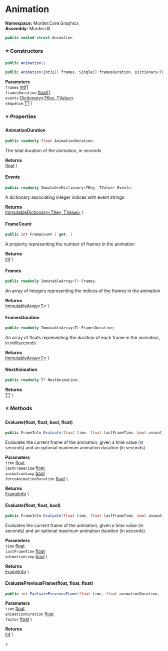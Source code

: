# Animation

**Namespace:** Murder.Core.Graphics \
**Assembly:** Murder.dll

```csharp
public sealed struct Animation
```

### ⭐ Constructors
```csharp
public Animation()
```

```csharp
public Animation(Int32[] frames, Single[] framesDuration, Dictionary<TKey, TValue> events, T? sequence)
```

**Parameters** \
`frames` [int[]](https://learn.microsoft.com/en-us/dotnet/api/System.Int32?view=net-7.0) \
`framesDuration` [float[]](https://learn.microsoft.com/en-us/dotnet/api/System.Single?view=net-7.0) \
`events` [Dictionary\<TKey, TValue\>](https://learn.microsoft.com/en-us/dotnet/api/System.Collections.Generic.Dictionary-2?view=net-7.0) \
`sequence` [T?](https://learn.microsoft.com/en-us/dotnet/api/System.Nullable-1?view=net-7.0) \

### ⭐ Properties
#### AnimationDuration
```csharp
public readonly float AnimationDuration;
```

The total duration of the animation, in seconds

**Returns** \
[float](https://learn.microsoft.com/en-us/dotnet/api/System.Single?view=net-7.0) \
#### Events
```csharp
public readonly ImmutableDictionary<TKey, TValue> Events;
```

A dictionary associating integer indices with event strings

**Returns** \
[ImmutableDictionary\<TKey, TValue\>](https://learn.microsoft.com/en-us/dotnet/api/System.Collections.Immutable.ImmutableDictionary-2?view=net-7.0) \
#### FrameCount
```csharp
public int FrameCount { get; }
```

A property representing the number of frames in the animation

**Returns** \
[int](https://learn.microsoft.com/en-us/dotnet/api/System.Int32?view=net-7.0) \
#### Frames
```csharp
public readonly ImmutableArray<T> Frames;
```

An array of integers representing the indices of the frames in the animation

**Returns** \
[ImmutableArray\<T\>](https://learn.microsoft.com/en-us/dotnet/api/System.Collections.Immutable.ImmutableArray-1?view=net-7.0) \
#### FramesDuration
```csharp
public readonly ImmutableArray<T> FramesDuration;
```

An array of floats representing the duration of each frame in the animation, in milliseconds

**Returns** \
[ImmutableArray\<T\>](https://learn.microsoft.com/en-us/dotnet/api/System.Collections.Immutable.ImmutableArray-1?view=net-7.0) \
#### NextAnimation
```csharp
public readonly T? NextAnimation;
```

**Returns** \
[T?](https://learn.microsoft.com/en-us/dotnet/api/System.Nullable-1?view=net-7.0) \
### ⭐ Methods
#### Evaluate(float, float, bool, float)
```csharp
public FrameInfo Evaluate(float time, float lastFrameTime, bool animationLoop, float forceAnimationDuration)
```

Evaluates the current frame of the animation, given a time value (in seconds)
            and an optional maximum animation duration (in seconds)

**Parameters** \
`time` [float](https://learn.microsoft.com/en-us/dotnet/api/System.Single?view=net-7.0) \
`lastFrameTime` [float](https://learn.microsoft.com/en-us/dotnet/api/System.Single?view=net-7.0) \
`animationLoop` [bool](https://learn.microsoft.com/en-us/dotnet/api/System.Boolean?view=net-7.0) \
`forceAnimationDuration` [float](https://learn.microsoft.com/en-us/dotnet/api/System.Single?view=net-7.0) \

**Returns** \
[FrameInfo](../..//Murder/Core/FrameInfo.html) \

#### Evaluate(float, float, bool)
```csharp
public FrameInfo Evaluate(float time, float lastFrameTime, bool animationLoop)
```

Evaluates the current frame of the animation, given a time value (in seconds)
            and an optional maximum animation duration (in seconds)

**Parameters** \
`time` [float](https://learn.microsoft.com/en-us/dotnet/api/System.Single?view=net-7.0) \
`lastFrameTime` [float](https://learn.microsoft.com/en-us/dotnet/api/System.Single?view=net-7.0) \
`animationLoop` [bool](https://learn.microsoft.com/en-us/dotnet/api/System.Boolean?view=net-7.0) \

**Returns** \
[FrameInfo](../..//Murder/Core/FrameInfo.html) \

#### EvaluatePreviousFrame(float, float, float)
```csharp
public int EvaluatePreviousFrame(float time, float animationDuration, float factor)
```

**Parameters** \
`time` [float](https://learn.microsoft.com/en-us/dotnet/api/System.Single?view=net-7.0) \
`animationDuration` [float](https://learn.microsoft.com/en-us/dotnet/api/System.Single?view=net-7.0) \
`factor` [float](https://learn.microsoft.com/en-us/dotnet/api/System.Single?view=net-7.0) \

**Returns** \
[int](https://learn.microsoft.com/en-us/dotnet/api/System.Int32?view=net-7.0) \



⚡